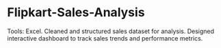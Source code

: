 # Flipkart-Sales-Analysis
Tools: Excel.  Cleaned and structured sales dataset for analysis.  Designed interactive dashboard to track sales trends and performance metrics.
